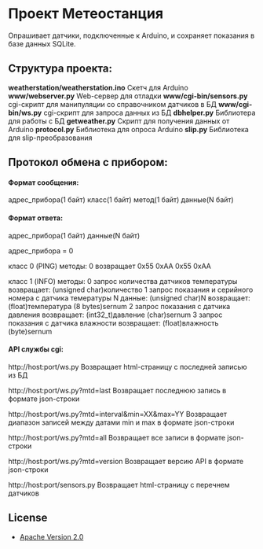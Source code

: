 # Проект **Метеостанция**
Опрашивает датчики, подключенные к Arduino, и сохраняет показания в базе данных SQLite.

## Структура проекта:
**weatherstation/weatherstation.ino**
Скетч для Arduino
**www/webserver.py**
Web-сервер для отладки
**www/cgi-bin/sensors.py**
cgi-скрипт для манипуляции со справочником датчиков в БД
**www/cgi-bin/ws.py**
cgi-скрипт для запроса данных из БД
**dbhelper.py**
Библиотера для работы с БД
**getweather.py**
Скрипт для получения данных от Arduino
**protocol.py**
Библиотека для опроса Arduino
**slip.py**
Библиотека для slip-преобразования

## Протокол обмена с прибором:
#### Формат сообщения:
адрес_прибора(1 байт) класс(1 байт) метод(1 байт) данные(N байт)

#### Формат ответа:
адрес_прибора(1 байт) данные(N байт)

адрес_прибора = 0

класс 0 (PING)
методы:
0   возвращает 0x55 0xAA 0x55 0xAA

класс 1 (INFO)
методы:
0   запрос количества датчиков температуры
возвращает: (unsigned char)количество
1   запрос показания и серийного номера с датчика темературы N
данные: (unsigned char)N
возвращает: (float)температура (8 bytes)sernum
2   запрос показания с датчика давления
возвращает: (int32_t)давление (char)sernum
3   запрос показания с датчика влажности
возвращает: (float)влажность (byte)sernum

#### API службы cgi:
http://host:port/ws.py
Возвращает html-страницу с последней записью из БД

http://host:port/ws.py?mtd=last
Возвращает последнюю запись в формате json-строки

http://host:port/ws.py?mtd=interval&min=XX&max=YY
Возвращает диапазон записей между датами min и max в формате json-строки

http://host:port/ws.py?mtd=all
Возвращает все записи в формате json-строки

http://host:port/ws.py?mtd=version
Возвращает версию API в формате json-строки

http://host:port/sensors.py
Возвращает html-страницу с перечнем датчиков



## License

* [Apache Version 2.0](http://www.apache.org/licenses/LICENSE-2.0.html)